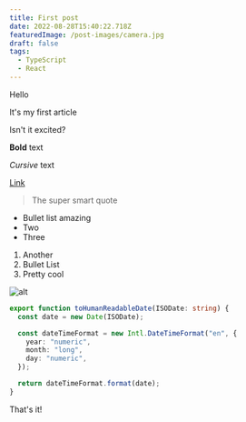 ```yaml
---
title: First post
date: 2022-08-28T15:40:22.718Z
featuredImage: /post-images/camera.jpg
draft: false
tags:
  - TypeScript
  - React
---
```


Hello

It's my first article

Isn't it excited?

**Bold** text

_Cursive_ text

[Link](https://web.telegram.org/k/#-1216043858)

> The super smart quote

- Bullet list amazing
- Two
- Three

1. Another
2. Bullet List
3. Pretty cool

![alt](/post-images/second.jpg "title")

```typescript
export function toHumanReadableDate(ISODate: string) {
  const date = new Date(ISODate);

  const dateTimeFormat = new Intl.DateTimeFormat("en", {
    year: "numeric",
    month: "long",
    day: "numeric",
  });

  return dateTimeFormat.format(date);
}
```

That's it!
